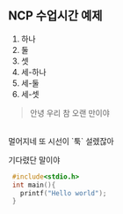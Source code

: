 ## NCP 수업시간 예제
1. 하나
1. 둘
1. 셋
  1. 세-하나
  1. 세-둘
  1. 세-셋
  
  > 안녕 우리 참 오랜 만이야
  <br>
  멀어지네 또 시선이 `툭` 설렜잖아
  
  기다렸단 말이야 
 ```c
  #include<stdio.h>
  int main(){
    printf("Hello world");
  }
```
